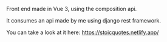 Front end made in Vue 3, using the composition api.

It consumes an api made by me using django rest framework.

You can take a look at it here: https://stoicquotes.netlify.app/
